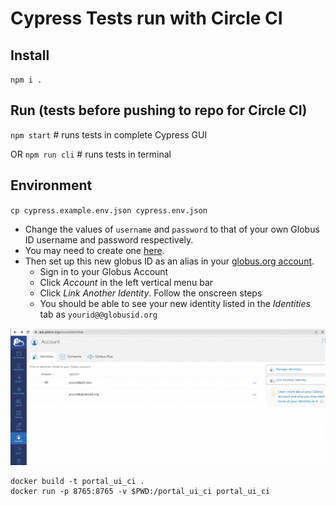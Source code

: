 # Cypress Tests run with Circle CI

## Install
`npm i .`

## Run (tests before pushing to repo for Circle CI)
`npm start` # runs tests in complete Cypress GUI

OR
`npm run cli` # runs tests in terminal

## Environment
`cp cypress.example.env.json cypress.env.json`

- Change the values of `username` and `password` to that of your own Globus ID username and password respectively. 
- You may need to create one [here](https://www.globusid.org/login).
- Then set up this new globus ID as an alias in your [globus.org account](https://app.globus.org/).
  - Sign in to your Globus Account
  - Click *Account* in the left vertical menu bar
  - Click *Link Another Identity*. Follow the onscreen steps 
  - You should be able to see your new identity listed in the *Identities* tab as `yourid@@globusid.org`

![Provenance UI](./docs/imgs/MD-globus.png)

```agsl
docker build -t portal_ui_ci .
docker run -p 8765:8765 -v $PWD:/portal_ui_ci portal_ui_ci
```